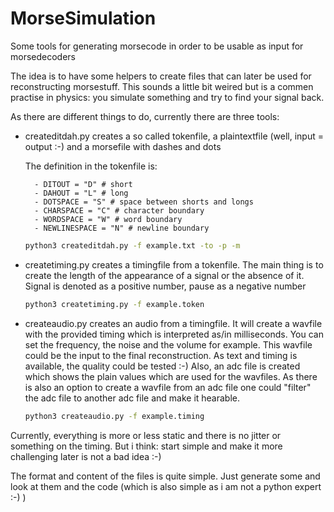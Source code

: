 # MorseSimulation

Some tools for generating morsecode in order to be usable as input for morsedecoders

The idea is to have some helpers to create files that can later be used
for reconstructing morsestuff. This sounds a little bit weired but is a commen
practise in physics: you simulate something and try to find your signal back.

As there are different things to do, currently there are three tools:

- createditdah.py creates a so called tokenfile, a plaintextfile (well, input = output :-) and a morsefile
    with dashes and dots

    The definition in the tokenfile is:

        - DITOUT = "D" # short
        - DAHOUT = "L" # long
        - DOTSPACE = "S" # space between shorts and longs
        - CHARSPACE = "C" # character boundary
        - WORDSPACE = "W" # word boundary
        - NEWLINESPACE = "N" # newline boundary

    ```bash
    python3 createditdah.py -f example.txt -to -p -m
    ```



- createtiming.py creates a timingfile from a tokenfile. The main thing is to create the length of the appearance of
    a signal or the absence of it. Signal is denoted as a positive number, pause as a negative number

    ```bash
    python3 createtiming.py -f example.token
    ```

- createaudio.py  creates an audio from a timingfile. It will create a wavfile with the provided timing which is
    interpreted as/in milliseconds. You can set the frequency, the noise and the volume for example. This wavfile could be the input to the final reconstruction. As text and timing is available, the quality could be tested :-) Also, an adc file is created which shows the plain values which are used for the wavfiles.
    As there is also an option to create a wavfile from an adc file one could "filter" the adc file to another adc file and make it hearable.

    ```bash
    python3 createaudio.py -f example.timing
    ```

Currently, everything is more or less static and there is no jitter or something on the timing. But i think: start
simple and make it more challenging later is not a bad idea :-)

The format and content of the files is quite simple. Just generate some and look at them and the code (which is also
simple as i am not a python expert :-) )


